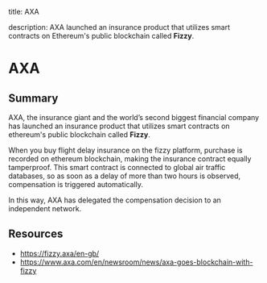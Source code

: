 title: AXA

description: AXA launched an insurance product that utilizes smart contracts on Ethereum's public blockchain called **Fizzy**.

# AXA

## Summary
AXA, the insurance giant and the world’s second biggest financial company has launched an insurance product that utilizes smart contracts on ethereum's public blockchain called **Fizzy**.

When you buy flight delay insurance on the fizzy platform, purchase is recorded on ethereum blockchain, making the insurance contract equally tamperproof. This smart contract is connected to global air traffic databases, so as soon as a delay of more than two hours is observed, compensation is triggered automatically. 

In this way, AXA has delegated the compensation decision to an independent network.

## Resources

* https://fizzy.axa/en-gb/
* https://www.axa.com/en/newsroom/news/axa-goes-blockchain-with-fizzy
